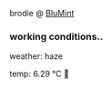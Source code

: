 brodie @ [BluMint](https://www.linkedin.com/company/blumint-io/)

<!--weather_start-->
### working conditions..

weather: haze 

temp: 6.29 °C 🧥

<!--weather_end-->
